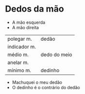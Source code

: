 # Dedos da mão

* A mão esquerda
* A mão direita

|              |              |
| --           | --           |
| polegar m.   | dedão        |
| indicador m. |              |
| médio m.     | dedo do meio |
| anelar m.    |              |
| mínimo m.    | dedinho      |

* Machuquei o meu dedão
* O dedinho é o contrário do dedão
